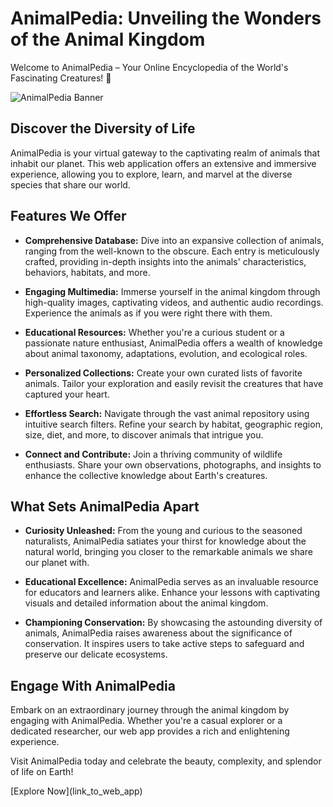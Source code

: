 # AnimalPedia: Unveiling the Wonders of the Animal Kingdom

Welcome to AnimalPedia – Your Online Encyclopedia of the World's Fascinating Creatures! 🐾

![AnimalPedia Banner](url_to_banner_image)

## Discover the Diversity of Life

AnimalPedia is your virtual gateway to the captivating realm of animals that inhabit our planet. This web application offers an extensive and immersive experience, allowing you to explore, learn, and marvel at the diverse species that share our world.

## Features We Offer

- **Comprehensive Database:** Dive into an expansive collection of animals, ranging from the well-known to the obscure. Each entry is meticulously crafted, providing in-depth insights into the animals' characteristics, behaviors, habitats, and more.

- **Engaging Multimedia:** Immerse yourself in the animal kingdom through high-quality images, captivating videos, and authentic audio recordings. Experience the animals as if you were right there with them.

- **Educational Resources:** Whether you're a curious student or a passionate nature enthusiast, AnimalPedia offers a wealth of knowledge about animal taxonomy, adaptations, evolution, and ecological roles.

- **Personalized Collections:** Create your own curated lists of favorite animals. Tailor your exploration and easily revisit the creatures that have captured your heart.

- **Effortless Search:** Navigate through the vast animal repository using intuitive search filters. Refine your search by habitat, geographic region, size, diet, and more, to discover animals that intrigue you.

- **Connect and Contribute:** Join a thriving community of wildlife enthusiasts. Share your own observations, photographs, and insights to enhance the collective knowledge about Earth's creatures.

## What Sets AnimalPedia Apart

- **Curiosity Unleashed:** From the young and curious to the seasoned naturalists, AnimalPedia satiates your thirst for knowledge about the natural world, bringing you closer to the remarkable animals we share our planet with.

- **Educational Excellence:** AnimalPedia serves as an invaluable resource for educators and learners alike. Enhance your lessons with captivating visuals and detailed information about the animal kingdom.

- **Championing Conservation:** By showcasing the astounding diversity of animals, AnimalPedia raises awareness about the significance of conservation. It inspires users to take active steps to safeguard and preserve our delicate ecosystems.

## Engage With AnimalPedia

Embark on an extraordinary journey through the animal kingdom by engaging with AnimalPedia. Whether you're a casual explorer or a dedicated researcher, our web app provides a rich and enlightening experience.

Visit AnimalPedia today and celebrate the beauty, complexity, and splendor of life on Earth!

\[Explore Now\]\(link_to_web_app\)